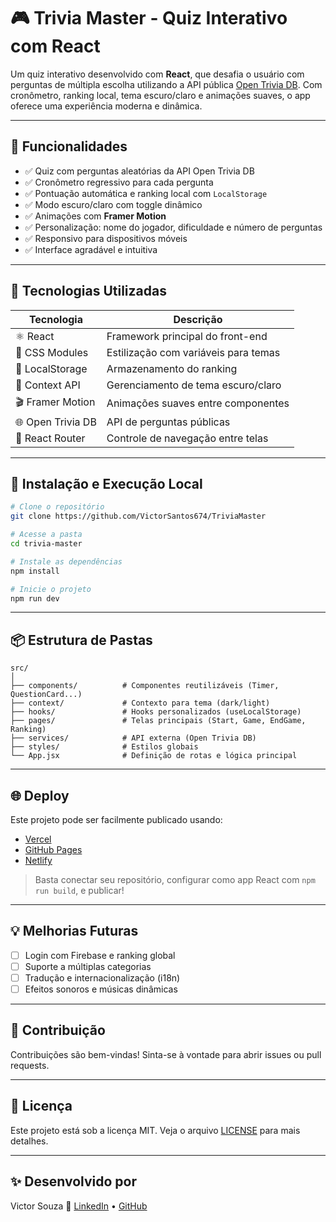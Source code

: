 # 🎮 Trivia Master - Quiz Interativo com React


Um quiz interativo desenvolvido com **React**, que desafia o usuário com perguntas de múltipla escolha utilizando a API pública [Open Trivia DB](https://opentdb.com/). Com cronômetro, ranking local, tema escuro/claro e animações suaves, o app oferece uma experiência moderna e dinâmica.

---

## 🚀 Funcionalidades

- ✅ Quiz com perguntas aleatórias da API Open Trivia DB
- ✅ Cronômetro regressivo para cada pergunta
- ✅ Pontuação automática e ranking local com `LocalStorage`
- ✅ Modo escuro/claro com toggle dinâmico
- ✅ Animações com **Framer Motion**
- ✅ Personalização: nome do jogador, dificuldade e número de perguntas
- ✅ Responsivo para dispositivos móveis
- ✅ Interface agradável e intuitiva

---

## 🧪 Tecnologias Utilizadas

| Tecnologia        | Descrição                            |
|-------------------|----------------------------------------|
| ⚛️ React          | Framework principal do front-end       |
| 🎨 CSS Modules    | Estilização com variáveis para temas   |
| 💾 LocalStorage   | Armazenamento do ranking               |
| 🧠 Context API    | Gerenciamento de tema escuro/claro     |
| 🎬 Framer Motion  | Animações suaves entre componentes     |
| 🌐 Open Trivia DB | API de perguntas públicas              |
| 🧭 React Router   | Controle de navegação entre telas      |

---

## 🧰 Instalação e Execução Local

```bash
# Clone o repositório
git clone https://github.com/VictorSantos674/TriviaMaster

# Acesse a pasta
cd trivia-master

# Instale as dependências
npm install

# Inicie o projeto
npm run dev
````

---

## 📦 Estrutura de Pastas

```
src/
│
├── components/          # Componentes reutilizáveis (Timer, QuestionCard...)
├── context/             # Contexto para tema (dark/light)
├── hooks/               # Hooks personalizados (useLocalStorage)
├── pages/               # Telas principais (Start, Game, EndGame, Ranking)
├── services/            # API externa (Open Trivia DB)
├── styles/              # Estilos globais
└── App.jsx              # Definição de rotas e lógica principal
```

---

## 🌐 Deploy

Este projeto pode ser facilmente publicado usando:

* [Vercel](https://vercel.com)
* [GitHub Pages](https://pages.github.com)
* [Netlify](https://netlify.com)

> Basta conectar seu repositório, configurar como app React com `npm run build`, e publicar!

---

## 💡 Melhorias Futuras

* [ ] Login com Firebase e ranking global
* [ ] Suporte a múltiplas categorias
* [ ] Tradução e internacionalização (i18n)
* [ ] Efeitos sonoros e músicas dinâmicas

---

## 🤝 Contribuição

Contribuições são bem-vindas! Sinta-se à vontade para abrir issues ou pull requests.

---

## 📄 Licença

Este projeto está sob a licença MIT. Veja o arquivo [LICENSE](LICENSE) para mais detalhes.

---

## ✨ Desenvolvido por

Victor Souza 🚀
[LinkedIn](https://www.linkedin.com/in/vicsantosdev/) • [GitHub](https://github.com/VictorSantos674)